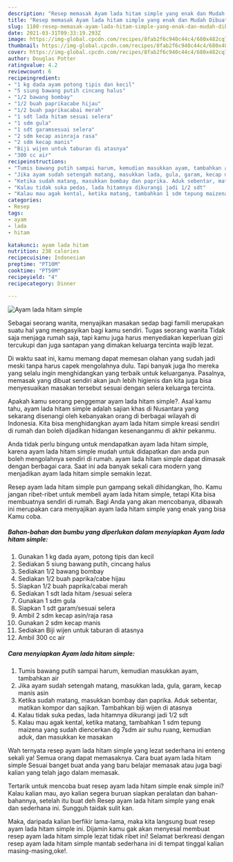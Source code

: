 ```yaml
---
description: "Resep memasak Ayam lada hitam simple yang enak dan Mudah Dibuat"
title: "Resep memasak Ayam lada hitam simple yang enak dan Mudah Dibuat"
slug: 1180-resep-memasak-ayam-lada-hitam-simple-yang-enak-dan-mudah-dibuat
date: 2021-03-31T09:33:19.293Z
image: https://img-global.cpcdn.com/recipes/8fab2f6c940c44c4/680x482cq70/ayam-lada-hitam-simple-foto-resep-utama.jpg
thumbnail: https://img-global.cpcdn.com/recipes/8fab2f6c940c44c4/680x482cq70/ayam-lada-hitam-simple-foto-resep-utama.jpg
cover: https://img-global.cpcdn.com/recipes/8fab2f6c940c44c4/680x482cq70/ayam-lada-hitam-simple-foto-resep-utama.jpg
author: Douglas Potter
ratingvalue: 4.2
reviewcount: 6
recipeingredient:
- "1 kg dada ayam potong tipis dan kecil"
- "5 siung bawang putih cincang halus"
- "1/2 bawang bombay"
- "1/2 buah paprikacabe hijau"
- "1/2 buah paprikacabai merah"
- "1 sdt lada hitam sesuai selera"
- "1 sdm gula"
- "1 sdt garamsesuai selera"
- "2 sdm kecap asinraja rasa"
- "2 sdm kecap manis"
- "Biji wijen untuk taburan di atasnya"
- "300 cc air"
recipeinstructions:
- "Tumis bawang putih sampai harum, kemudian masukkan ayam, tambahkan air"
- "Jika ayam sudah setengah matang, masukkan lada, gula, garam, kecap manis asin"
- "Ketika sudah matang, masukkan bombay dan paprika. Aduk sebentar, matikan kompor dan sajikan. Tambahkan biji wijen di atasnya"
- "Kalau tidak suka pedas, lada hitamnya dikurangi jadi 1/2 sdt"
- "Kalau mau agak kental, ketika matang, tambahkan 1 sdm tepung maizena yang sudah diencerkan dg 7sdm air suhu ruang, kemudian aduk, dan masukkan ke masakan"
categories:
- Resep
tags:
- ayam
- lada
- hitam

katakunci: ayam lada hitam 
nutrition: 238 calories
recipecuisine: Indonesian
preptime: "PT10M"
cooktime: "PT50M"
recipeyield: "4"
recipecategory: Dinner

---
```



![Ayam lada hitam simple](https://img-global.cpcdn.com/recipes/8fab2f6c940c44c4/680x482cq70/ayam-lada-hitam-simple-foto-resep-utama.jpg)

Sebagai seorang wanita, menyajikan masakan sedap bagi famili merupakan suatu hal yang mengasyikan bagi kamu sendiri. Tugas seorang  wanita Tidak saja menjaga rumah saja, tapi kamu juga harus menyediakan keperluan gizi tercukupi dan juga santapan yang dimakan keluarga tercinta wajib lezat.

Di waktu  saat ini, kamu memang dapat memesan olahan yang sudah jadi meski tanpa harus capek mengolahnya dulu. Tapi banyak juga lho mereka yang selalu ingin menghidangkan yang terbaik untuk keluarganya. Pasalnya, memasak yang dibuat sendiri akan jauh lebih higienis dan kita juga bisa menyesuaikan masakan tersebut sesuai dengan selera keluarga tercinta. 



Apakah kamu seorang penggemar ayam lada hitam simple?. Asal kamu tahu, ayam lada hitam simple adalah sajian khas di Nusantara yang sekarang disenangi oleh kebanyakan orang di berbagai wilayah di Indonesia. Kita bisa menghidangkan ayam lada hitam simple kreasi sendiri di rumah dan boleh dijadikan hidangan kesenanganmu di akhir pekanmu.

Anda tidak perlu bingung untuk mendapatkan ayam lada hitam simple, karena ayam lada hitam simple mudah untuk didapatkan dan anda pun boleh mengolahnya sendiri di rumah. ayam lada hitam simple dapat dimasak dengan berbagai cara. Saat ini ada banyak sekali cara modern yang menjadikan ayam lada hitam simple semakin lezat.

Resep ayam lada hitam simple pun gampang sekali dihidangkan, lho. Kamu jangan ribet-ribet untuk membeli ayam lada hitam simple, tetapi Kita bisa membuatnya sendiri di rumah. Bagi Anda yang akan mencobanya, dibawah ini merupakan cara menyajikan ayam lada hitam simple yang enak yang bisa Kamu coba.

<!--inarticleads1-->

##### Bahan-bahan dan bumbu yang diperlukan dalam menyiapkan Ayam lada hitam simple:

1. Gunakan 1 kg dada ayam, potong tipis dan kecil
1. Sediakan 5 siung bawang putih, cincang halus
1. Sediakan 1/2 bawang bombay
1. Sediakan 1/2 buah paprika/cabe hijau
1. Siapkan 1/2 buah paprika/cabai merah
1. Sediakan 1 sdt lada hitam /sesuai selera
1. Gunakan 1 sdm gula
1. Siapkan 1 sdt garam/sesuai selera
1. Ambil 2 sdm kecap asin/raja rasa
1. Gunakan 2 sdm kecap manis
1. Sediakan Biji wijen untuk taburan di atasnya
1. Ambil 300 cc air




<!--inarticleads2-->

##### Cara menyiapkan Ayam lada hitam simple:

1. Tumis bawang putih sampai harum, kemudian masukkan ayam, tambahkan air
1. Jika ayam sudah setengah matang, masukkan lada, gula, garam, kecap manis asin
1. Ketika sudah matang, masukkan bombay dan paprika. Aduk sebentar, matikan kompor dan sajikan. Tambahkan biji wijen di atasnya
1. Kalau tidak suka pedas, lada hitamnya dikurangi jadi 1/2 sdt
1. Kalau mau agak kental, ketika matang, tambahkan 1 sdm tepung maizena yang sudah diencerkan dg 7sdm air suhu ruang, kemudian aduk, dan masukkan ke masakan




Wah ternyata resep ayam lada hitam simple yang lezat sederhana ini enteng sekali ya! Semua orang dapat memasaknya. Cara buat ayam lada hitam simple Sesuai banget buat anda yang baru belajar memasak atau juga bagi kalian yang telah jago dalam memasak.

Tertarik untuk mencoba buat resep ayam lada hitam simple enak simple ini? Kalau kalian mau, ayo kalian segera buruan siapkan peralatan dan bahan-bahannya, setelah itu buat deh Resep ayam lada hitam simple yang enak dan sederhana ini. Sungguh taidak sulit kan. 

Maka, daripada kalian berfikir lama-lama, maka kita langsung buat resep ayam lada hitam simple ini. Dijamin kamu gak akan menyesal membuat resep ayam lada hitam simple lezat tidak ribet ini! Selamat berkreasi dengan resep ayam lada hitam simple mantab sederhana ini di tempat tinggal kalian masing-masing,oke!.

